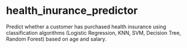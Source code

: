 # health_inurance_predictor
Predict whether a customer has purchased health insurance using classification algorithms (Logistic Regression, KNN, SVM, Decision Tree, Random Forest) based on age and salary.
